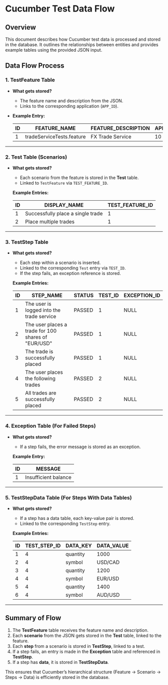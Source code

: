 # Cucumber Test Data Flow

## Overview
This document describes how Cucumber test data is processed and stored in the database. It outlines the relationships between entities and provides example tables using the provided JSON input.

## Data Flow Process

### **1. TestFeature Table**
- **What gets stored?**
  - The feature name and description from the JSON.
  - Links to the corresponding application (`APP_ID`).
- **Example Entry:**
  
  | ID  | FEATURE_NAME                  | FEATURE_DESCRIPTION      | APP_ID |
  |-----|--------------------------------|--------------------------|--------|
  | 1   | tradeServiceTests.feature      | FX Trade Service         | 10     |

---
### **2. Test Table (Scenarios)**
- **What gets stored?**
  - Each scenario from the feature is stored in the **Test** table.
  - Linked to `TestFeature` via `TEST_FEATURE_ID`.
  
  **Example Entries:**
  
  | ID  | DISPLAY_NAME                          | TEST_FEATURE_ID |
  |-----|---------------------------------------|----------------|
  | 1   | Successfully place a single trade    | 1              |
  | 2   | Place multiple trades               | 1              |
  
---
### **3. TestStep Table**
- **What gets stored?**
  - Each step within a scenario is inserted.
  - Linked to the corresponding `Test` entry via `TEST_ID`.
  - If the step fails, an exception reference is stored.
  
  **Example Entries:**
  
  | ID  | STEP_NAME                         | STATUS  | TEST_ID | EXCEPTION_ID |
  |-----|----------------------------------|---------|--------|--------------|
  | 1   | The user is logged into the trade service  | PASSED  | 1      | NULL         |
  | 2   | The user places a trade for 100 shares of "EUR/USD" | PASSED  | 1      | NULL         |
  | 3   | The trade is successfully placed | PASSED  | 1      | NULL         |
  | 4   | The user places the following trades | PASSED  | 2      | NULL         |
  | 5   | All trades are successfully placed | PASSED  | 2      | NULL         |

---
### **4. Exception Table (For Failed Steps)**
- **What gets stored?**
  - If a step fails, the error message is stored as an exception.
  
  **Example Entry:**
  
  | ID  | MESSAGE                 |
  |-----|--------------------------|
  | 1   | Insufficient balance     |
  
---
### **5. TestStepData Table (For Steps With Data Tables)**
- **What gets stored?**
  - If a step has a data table, each key-value pair is stored.
  - Linked to the corresponding `TestStep` entry.
  
  **Example Entries:**
  
  | ID  | TEST_STEP_ID | DATA_KEY  | DATA_VALUE |
  |-----|-------------|-----------|------------|
  | 1   | 4           | quantity  | 1000       |
  | 2   | 4           | symbol    | USD/CAD    |
  | 3   | 4           | quantity  | 1200       |
  | 4   | 4           | symbol    | EUR/USD    |
  | 5   | 4           | quantity  | 1400       |
  | 6   | 4           | symbol    | AUD/USD    |
  
---
## **Summary of Flow**
1. The **TestFeature** table receives the feature name and description.
2. Each **scenario** from the JSON gets stored in the **Test** table, linked to the feature.
3. Each **step** from a scenario is stored in **TestStep**, linked to a test.
4. If a step fails, an entry is made in the **Exception** table and referenced in **TestStep**.
5. If a step has **data**, it is stored in **TestStepData**.

This ensures that Cucumber’s hierarchical structure (Feature → Scenario → Steps → Data) is efficiently stored in the database.

